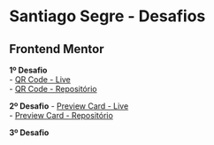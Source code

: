 # Santiago Segre - Desafios

## Frontend Mentor 

**1º Desafio**    
    - [QR Code - Live](https://santiagosegre.github.io/desafios/qr-code/) <br>
    - [QR Code - Repositório](https://github.com/santiagosegre/desafios/tree/main/qr-code) <br>

**2º Desafio** 
    - [Preview Card - Live](#) <br>
    - [Preview Card - Repositório](#) <br>

**3º Desafio**
